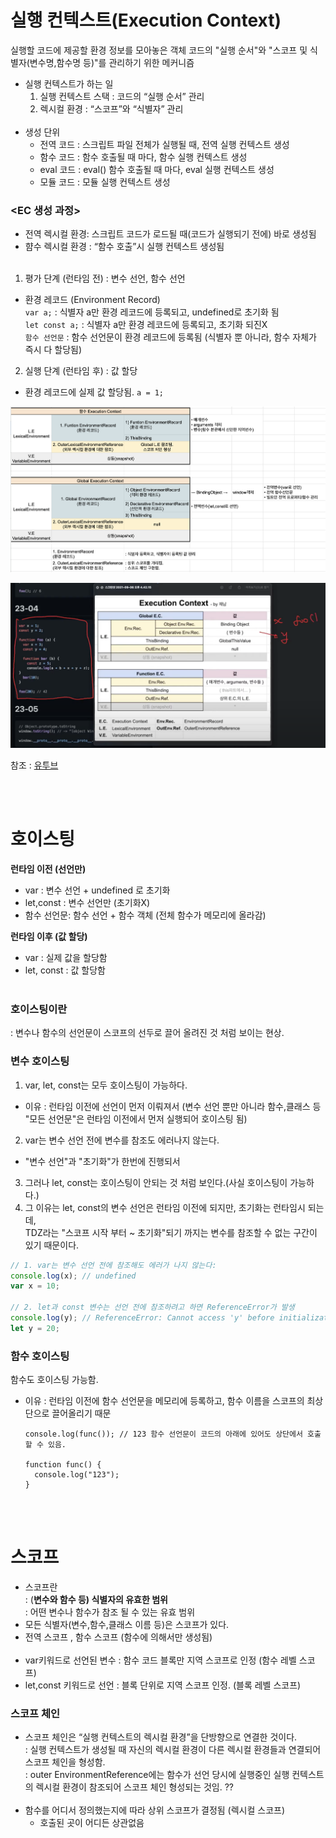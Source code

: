# 실행 컨텍스트(Execution Context)

실행할 코드에 제공할 환경 정보를 모아놓은 객체
코드의 "실행 순서"와 "스코프 및 식별자(변수명,함수명 등)"를 관리하기 위한 메커니즘

- 실행 컨텍스트가 하는 일
  1. 실행 컨텍스트 스택 : 코드의 “실행 순서” 관리
  2. 렉시컬 환경 : “스코프”와 “식별자” 관리
     <br/><br/>
- 생성 단위
  - 전역 코드 : 스크립트 파일 전체가 실행될 때, 전역 실행 컨텍스트 생성
  - 함수 코드 : 함수 호출될 때 마다, 함수 실행 컨텍스트 생성
  - eval 코드 : eval() 함수 호출될 때 마다, eval 실행 컨텍스트 생성
  - 모듈 코드 : 모듈 실행 컨텍스트 생성

### <EC 생성 과정>

- 전역 렉시컬 환경: 스크립트 코드가 로드될 때(코드가 실행되기 전에) 바로 생성됨
- 햠수 렉시컬 환경 : “함수 호출”시 실행 컨텍스트 생성됨
  <br/><br/>

1. 평가 단계 (런타임 전) : 변수 선언, 함수 선언

- 환경 레코드 (Environment Record)<br/>
  `var a;` : 식별자 a만 환경 레코드에 등록되고, undefined로 초기화 됨<br/>
  `let const a;` : 식별자 a만 환경 레코드에 등록되고, 초기화 되진X<br/>
  `함수 선언문` : 함수 선언문이 환경 레코드에 등록됨 (식별자 뿐 아니라, 함수 자체가 즉시 다 할당됨)

2. 실행 단계 (런타임 후) : 값 할당

- 환경 레코드에 실제 값 할당됨. `a = 1;`

![image.png](./assets//ex1.png)

![image.png](./assets//ex2.png)

참조 : [유투브](https://www.youtube.com/watch?v=NKEOFnMtBh8&list=PLjQV3hketAJnP_ceUiPCc8GnNQ0REpCqr&index=7)

<br/> <br/>

# 호이스팅

**런타임 이전 (선언만)**

- var : 변수 선언 + undefined 로 초기화
- let,const : 변수 선언만 (초기화X)
- 함수 선언문: 함수 선언 + 함수 객체 (전체 함수가 메모리에 올라감)

**런타임 이후 (값 할당)**

- var : 실제 값을 할당함
- let, const : 값 할당함 <br/><br/>

### 호이스팅이란

: 변수나 함수의 선언문이 스코프의 선두로 끌어 올려진 것 처럼 보이는 현상.

### 변수 호이스팅

1. var, let, const는 모두 호이스팅이 가능하다.

- 이유 : 런타임 이전에 선언이 먼저 이뤄져서
  (변수 선언 뿐만 아니라 함수,클래스 등 "모든 선언문"은 런타임 이전에서 먼저 실행되어 호이스팅 됨)

2. var는 변수 선언 전에 변수를 참조도 에러나지 않는다.

- "변수 선언"과 "초기화"가 한번에 진행되서

3. 그러나 let, const는 호이스팅이 안되는 것 처럼 보인다.(사실 호이스팅이 가능하다.)
4. 그 이유는 let, const의 변수 선언은 런타임 이전에 되지만, 초기화는 런타임시 되는데, <Br/>
   TDZ라는 "스코프 시작 부터 ~ 초기화"되기 까지는 변수를 참조할 수 없는 구간이 있기 때문이다.

```jsx
// 1. var는 변수 선언 전에 참조해도 에러가 나지 않는다:
console.log(x); // undefined
var x = 10;

// 2. let과 const 변수는 선언 전에 참조하려고 하면 ReferenceError가 발생
console.log(y); // ReferenceError: Cannot access 'y' before initialization
let y = 20;
```

### 함수 호이스팅

함수도 호이스팅 가능함.

- 이유 : 런타임 이전에 함수 선언문을 메모리에 등록하고, 함수 이름을 스코프의 최상단으로 끌어올리기 때문

  ```tsx
  console.log(func()); // 123 함수 선언문이 코드의 아래에 있어도 상단에서 호출할 수 있음.

  function func() {
    console.log("123");
  }
  ```

  <br>
  <br>

# 스코프

- 스코프란<br>
  : (**변수와 함수 등) 식별자의 유효한 범위**<br>
  : 어떤 변수나 함수가 참조 될 수 있는 유효 범위<br>
- 모든 식별자(변수,함수,클래스 이름 등)은 스코프가 있다.
- 전역 스코프 , 함수 스코프 (함수에 의해서만 생성됨)
  <br><br>
- var키워드로 선언된 변수 : 함수 코드 블록만 지역 스코프로 인정 (함수 레벨 스코프)
- let,const 키워드로 선언 : 블록 단위로 지역 스코프 인정. (블록 레벨 스코프)

### 스코프 체인

- 스코프 체인은 “실행 컨텍스트의 렉시컬 환경”을 단방향으로 연결한 것이다.<br>
  : 실행 컨텍스트가 생성될 때 자신의 렉시컬 환경이 다른 렉시컬 환경들과 연결되어 스코프 체인을 형성함.<br>
  : outer EnvironmentReference에는 함수가 선언 당시에 실행중인 실행 컨텍스트의 렉시컬 환경이 참조되어 스코프 체인 형성되는 것임. ??<br><br>
- 함수를 어디서 정의했는지에 따라 상위 스코프가 결정됨 (렉시컬 스코프)
  - 호출된 곳이 어디든 상관없음
